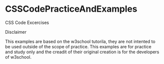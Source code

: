 # CSSCodePracticeAndExamples
CSS Code Excercises

Disclaimer

This examples are based on the w3school tutorila, they are not intented to be used outside of the scope of practice. This examples are for practice and study only and the creadit of their original creation is for the developers of w3school.
